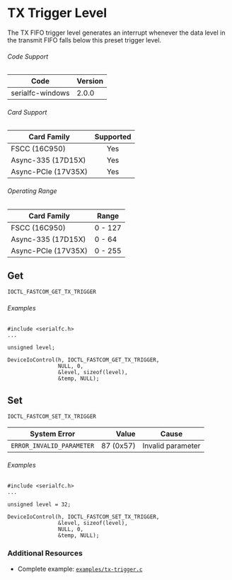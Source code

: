 # TX Trigger Level

The TX FIFO trigger level generates an interrupt whenever the data level in the transmit FIFO falls below this preset trigger level.

###### Code Support
| Code | Version |
| ---- | ------- |
| serialfc-windows | 2.0.0 |

###### Card Support
| Card Family | Supported |
| ----------- |:-----:|
| FSCC (16C950) | Yes |
| Async-335 (17D15X) | Yes |
| Async-PCIe (17V35X) | Yes |

###### Operating Range
| Card Family | Range |
| ----------- | ----- |
| FSCC (16C950) | 0 - 127 |
| Async-335 (17D15X) | 0 - 64 |
| Async-PCIe (17V35X) | 0 - 255 |

## Get
```c
IOCTL_FASTCOM_GET_TX_TRIGGER
```

###### Examples
```
#include <serialfc.h>
...

unsigned level;

DeviceIoControl(h, IOCTL_FASTCOM_GET_TX_TRIGGER,
				NULL, 0,
				&level, sizeof(level),
				&temp, NULL);
```


## Set
```c
IOCTL_FASTCOM_SET_TX_TRIGGER
```

| System Error | Value | Cause |
| ------------ | -----:| ----- |
| `ERROR_INVALID_PARAMETER` | 87 (0x57) | Invalid parameter |

###### Examples
```
#include <serialfc.h>
...

unsigned level = 32;

DeviceIoControl(h, IOCTL_FASTCOM_SET_TX_TRIGGER,
				&level, sizeof(level),
				NULL, 0,
				&temp, NULL);
```


### Additional Resources
- Complete example: [`examples/tx-trigger.c`](../examples/tx-trigger.c)
